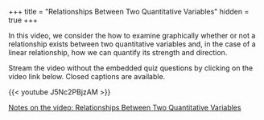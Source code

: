 +++
title = "Relationships Between Two Quantitative Variables"
hidden = true
+++

In this video, we consider the how to examine graphically whether or not a relationship exists between two quantitative variables and, in the case of a linear relationship, how we can quantify its strength and direction.

Stream the video without the embedded quiz questions by clicking on the video link below. Closed captions are available.

{{< youtube J5Nc2PBjzAM >}}

[Notes on the video: Relationships Between Two Quantitative Variables](../2-3-Relationsips-Between-Two-Quantitative-Variables.pdf)